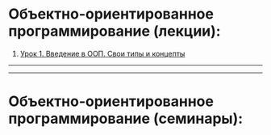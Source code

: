 
# **Объектно-ориентированное программирование (лекции):**

1. [Урок 1. Введение в ООП. Свои типы и концепты]()
<!-- 2. [Урок 2. Принципы ООП Абстракция и интерфейсы. Пример проектирования]()
3. [Урок 3. Некоторые стандартные интерфейсы Java и примеры их использования]()
4. [Урок 4. ООП: Обобщения]()
5. [Урок 5. ООП: От простого к практике]()
6. [Урок 6. SOLID]()
7. [Урок 6. Есть ли жизнь без Java?]() -->

---
---

# **Объектно-ориентированное программирование (семинары):**

<!-- 1. [Урок 1. Принципы ООП: Инкапсуляция, наследование, полиморфизм]()
   * [Домашнее задание]()
2. [Урок 2. Принципы ООП Абстракция и интерфейсы. Пример проектирования]()
   * [Домашнее задание]()
3. [Урок 3. Некоторые стандартные интерфейсы Java и примеры их использования]()
   * [Домашнее задание]()
4. [Урок 4. ООП: Обобщения. ч1]()
   * [Домашнее задание]()
5. [Урок 5. От простого к практике]()
   * [Домашнее задание]()
6. [Урок 6. ООП Дизайн и Solid]()
   * [Домашнее задание]()
7. [Урок 7. ООП Дизайн и Solid ч.2]()
   * [Промежуточная аттестация]() -->
